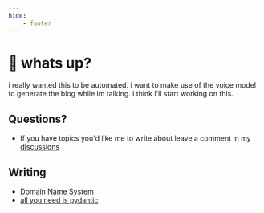 ```yaml
---
hide:
    - footer
---
```


# 🌟 whats up?

i really wanted this to be automated. i want to make use of the voice model to generate the blog while im talking. i think i'll start working on this. 

## Questions?

- If you have topics you'd like me to write about leave a comment in my [discussions](https://github.com/Hk669/blog/discussions)

## Writing


- [Domain Name System](../writing/posts/dns.md)
- [all you need is pydantic](../writing/posts/pydantic.md)
